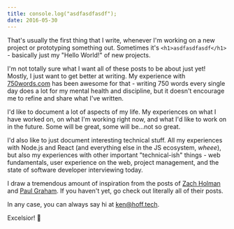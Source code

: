 ```yaml
---
title: console.log("asdfasdfasdf");
date: 2016-05-30
---
```


That's usually the first thing that I write, whenever I'm working on a new project or prototyping something out. Sometimes it's `<h1>asdfasdfasdf</h1>` - basically just my "Hello World!" of new projects.

I'm not totally sure what I want all of these posts to be about just yet! Mostly, I just want to get better at writing. My experience with [750words.com](https://750words.com/) has been awesome for that - writing 750 words every single day does a lot for my mental health and discipline, but it doesn't encourage me to refine and share what I've written.

I'd like to document a lot of aspects of my life. My experiences on what I have worked on, on what I'm working right now, and what I'd like to work on in the future. Some will be great, some will be...not so great.

I'd also like to just document interesting technical stuff. All my experiences with Node.js and React (and everything else in the JS ecosystem, _wheee_), but also my experiences with other important "technical-ish" things - web fundamentals, user experience on the web, project management, and the state of software developer interviewing today.

I draw a tremendous amount of inspiration from the posts of [Zach Holman](https://zachholman.com/) and [Paul Graham](http://www.paulgraham.com/). If you haven't yet, go check out literally all of their posts.

In any case, you can always say hi at [ken@hoff.tech](mailto://ken@hoff.tech).

Excelsior! 🚀

